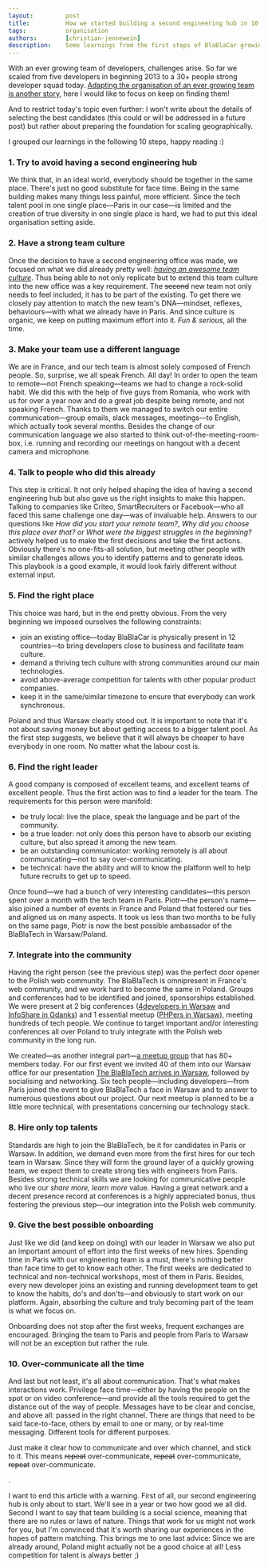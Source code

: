 ```yaml
---
layout:         post
title:          How we started building a second engineering hub in 10 steps
tags:           organisation
authors:        [christian-jennewein]
description:    Some learnings from the first steps of BlaBlaCar growing their tech team beyond one single office.
---
```


With an ever growing team of developers, challenges arise. So far we scaled from five developers in beginning 2013 to a 30+ people strong developer squad today. <a href="/blog/the-history-of-scrum-at-blablacar/">Adapting the organisation of an ever growing team is another story</a>, here I would like to focus on keep on finding them!

And to restrict today's topic even further: I won't write about the details of selecting the best candidates (this could or will be addressed in a future post) but rather about preparing the foundation for scaling geographically. 

I grouped our learnings in the following 10 steps, happy reading :)

### 1. Try to avoid having a second engineering hub

We think that, in an ideal world, everybody should be together in the same place. There's just no good substitute for face time. Being in the same building makes many things less painful, more efficient.
Since the tech talent pool in one single place—Paris in our case—is limited and the creation of true diversity in one
 single place is hard, we had to put this ideal organisation setting aside.

### 2. Have a strong team culture

Once the decision to have a second engineering office was made, we focused on what we did already pretty well: *[having an awesome team culture](/blog/tag/culture/)*. Thus being able to not only replicate but to extend this team culture into the new office was a key requirement. The <del>second</del> new team not only needs to feel included, it has to be part of the existing. To get there we closely pay attention to match the new team's DNA—mindset, reflexes, behaviours—with what we already have in Paris. And since culture is organic, we keep on putting maximum effort into it. *Fun & serious*, all the time.

### 3. Make your team use a different language

We are in France, and our tech team is almost solely composed of French people. So, surprise, we all speak French. All day! In order to open the team to remote—not French speaking—teams we had to change a rock-solid habit. We did this with the help of five guys from Romania, who work with us for over a year now and do a great job despite being remote, and not speaking French. Thanks to them we managed to switch our entire communication—group emails, slack messages, meetings—to English, which actually took several months. Besides the change of our communication language we also started to think out-of-the-meeting-room-box, i.e. running and recording our meetings on hangout with a decent camera and microphone.

### 4. Talk to people who did this already

This step is critical. It not only helped shaping the idea of having a second engineering hub but also gave us the right insights to make this happen. Talking to companies like Criteo, SmartRecruiters or Facebook—who all faced this same challenge one day—was of invaluable help. Answers to our questions like *How did you start your remote team?*, *Why did you choose this place over that?* or *What were the biggest struggles in the beginning?* actively helped us to make the first decisions and take the first actions. Obviously there's no one-fits-all solution, but meeting other people with similar challenges allows you to identify patterns and to generate ideas. This playbook is a good example, it would look fairly different without external input.

### 5. Find the right place

This choice was hard, but in the end pretty obvious. From the very beginning we imposed ourselves the following constraints: 

- join an existing office—today BlaBlaCar is physically present in 12 countries—to bring developers close to business and facilitate team culture.
- demand a thriving tech culture with strong communities around our main technologies.
- avoid above-average competition for talents with other popular product companies.
- keep it in the same/similar timezone to ensure that everybody can work synchronous.

Poland and thus Warsaw clearly stood out. It is important to note that it's not about saving money but about getting access to a bigger talent pool. As the first step suggests, we believe that it will always be cheaper to have everybody in one room. No matter what the labour cost is.

### 6. Find the right leader

A good company is composed of excellent teams, and excellent teams of excellent people. Thus the first action was to find a leader for the team. The requirements for this person were manifold:

- be truly local: live the place, speak the language and be part of the community.
- be a true leader: not only does this person have to absorb our existing culture, but also spread it among the new team.
- be an outstanding communicator: working remotely is all about communicating—not to say over-communicating.
- be technical: have the ability and will to know the platform well to help future recruits to get up to speed.

Once found—we had a bunch of very interesting candidates—this person spent over a month with the tech team in Paris. Piotr—the person's name—also joined a number of events in France and Poland that fostered our ties and aligned us on many aspects. It took us less than two months to be fully on the same page, Piotr is now the best possible ambassador of the BlaBlaTech in Warsaw/Poland.

### 7. Integrate into the community

Having the right person (see the previous step) was the perfect door opener to the Polish web community. The BlaBlaTech is omnipresent in France's web community, and we work hard to become the same in Poland. Groups and conferences had to be identified and joined, sponsorships established. We were present at 2 big conferences ([4developers in Warsaw](http://4developers.org.pl/en/) and [InfoShare in Gdanks](https://infoshare.pl/)) and 1 essential meetup ([PHPers in Warsaw](http://phpers.pl/)), meeting hundreds of tech people. We continue to target important and/or interesting conferences all over Poland to truly integrate with the Polish web community in the long run.

We created—as another integral part—[a meetup group](http://www.meetup.com/BlaBlaCar-Warsaw-Tech-Group/) that has 80+
 members today. For our first event we invited 40 of them into our Warsaw office for our presentation [The BlaBlaTech
  arrives in Warsaw](http://www.meetup.com/BlaBlaCar-Warsaw-Tech-Group/events/221522452/), followed by socialising 
  and networking. Six tech people—including developers—from Paris joined the event to give BlaBlaTech a face in Warsaw
   and to answer to numerous questions about our project. Our next meetup is planned to be a little more technical, with presentations concerning our technology stack.

### 8. Hire only top talents

Standards are high to join the BlaBlaTech, be it for candidates in Paris or Warsaw. In addition, we demand even more from the first hires for our tech team in Warsaw. Since they will form the ground layer of a quickly growing team, we expect them to create strong ties with engineers from Paris. Besides strong technical skills we are looking for communicative people who live our *share more, learn more* value. Having a great network and a decent presence record at conferences is a highly appreciated bonus, thus fostering the previous step—our integration into the Polish web community.

### 9. Give the best possible onboarding

Just like we did (and keep on doing) with our leader in Warsaw we also put an important amount of effort into the first weeks of new hires. Spending time in Paris with our engineering team is a must, there's nothing better than face time to get to know each other. The first weeks are dedicated to technical and non-technical workshops, most of them in Paris. Besides, every new developer joins an existing and running development team to get to know the habits, do's and don'ts—and obviously to start work on our platform. Again, absorbing the culture and truly becoming part of the team is what we focus on.

Onboarding does not stop after the first weeks, frequent exchanges are encouraged. Bringing the team to Paris and people from Paris to Warsaw will not be an exception but rather the rule.

### 10. Over-communicate all the time

And last but not least, it's all about communication. That's what makes interactions work. Privilege face time—either by having the people on the spot or on video conference—and provide all the tools required to get the distance out of the way of people. Messages have to be clear and concise, and above all: passed in the right channel. There are things that need to be said face-to-face, others by email to one or many, or by real-time messaging. Different tools for different purposes. 

Just make it clear how to communicate and over which channel, and stick to it. This means <del>repeat</del> over-communicate, <del>repeat</del> over-communicate, <del>repeat</del> over-communicate.

.

I want to end this article with a warning. First of all, our second engineering hub is only about to start. We'll see in a year or two how good we all did.
Second I want to say that team building is a social science, meaning that there are no rules or laws of nature. 
Things that work for us might not work for you, but I'm convinced that it's worth sharing our experiences in the 
hopes of pattern matching. This brings me to one last advice: Since we are already around, Poland might actually not 
be a good choice at all! Less competition for talent is always better ;)